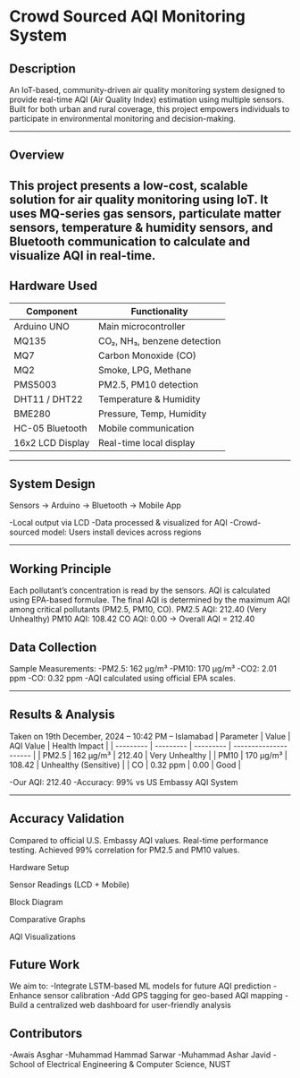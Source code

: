 # Crowd Sourced AQI Monitoring System

## Description
An IoT-based, community-driven air quality monitoring system designed to provide real-time AQI (Air Quality Index) estimation using multiple sensors. Built for both urban and rural coverage, this project empowers individuals to participate in environmental monitoring and decision-making.

---

## Overview
This project presents a low-cost, scalable solution for air quality monitoring using IoT. It uses MQ-series gas sensors, particulate matter sensors, temperature & humidity sensors, and Bluetooth communication to calculate and visualize AQI in real-time.
---

## Hardware Used
| Component        | Functionality               |
| ---------------- | --------------------------- |
| Arduino UNO      | Main microcontroller        |
| MQ135            | CO₂, NH₃, benzene detection |
| MQ7              | Carbon Monoxide (CO)        |
| MQ2              | Smoke, LPG, Methane         |
| PMS5003          | PM2.5, PM10 detection       |
| DHT11 / DHT22    | Temperature & Humidity      |
| BME280           | Pressure, Temp, Humidity    |
| HC-05 Bluetooth  | Mobile communication        |
| 16x2 LCD Display | Real-time local display     |

---

## System Design
Sensors → Arduino → Bluetooth → Mobile App

-Local output via LCD
-Data processed & visualized for AQI
-Crowd-sourced model: Users install devices across regions

---

## Working Principle
Each pollutant’s concentration is read by the sensors. AQI is calculated using EPA-based formulae. The final AQI is determined by the maximum AQI among critical pollutants (PM2.5, PM10, CO).
PM2.5 AQI: 212.40 (Very Unhealthy)
PM10 AQI: 108.42
CO AQI: 0.00
→ Overall AQI = 212.40

## Data Collection
Sample Measurements:
-PM2.5: 162 µg/m³
-PM10: 170 µg/m³
-CO2: 2.01 ppm
-CO: 0.32 ppm
-AQI calculated using official EPA scales.

---

## Results & Analysis
Taken on 19th December, 2024 – 10:42 PM – Islamabad
| Parameter | Value     | AQI Value | Health Impact         |
| --------- | --------- | --------- | --------------------- |
| PM2.5     | 162 µg/m³ | 212.40    | Very Unhealthy        |
| PM10      | 170 µg/m³ | 108.42    | Unhealthy (Sensitive) |
| CO        | 0.32 ppm  | 0.00      | Good                  |

-Our AQI: 212.40
-Accuracy: 99% vs US Embassy AQI System

---

## Accuracy Validation
Compared to official U.S. Embassy AQI values.
Real-time performance testing.
Achieved 99% correlation for PM2.5 and PM10 values.

Hardware Setup

Sensor Readings (LCD + Mobile)

Block Diagram

Comparative Graphs

AQI Visualizations


## Future Work
We aim to:
-Integrate LSTM-based ML models for future AQI prediction
-Enhance sensor calibration
-Add GPS tagging for geo-based AQI mapping
-Build a centralized web dashboard for user-friendly analysis


## Contributors
-Awais Asghar
-Muhammad Hammad Sarwar
-Muhammad Ashar Javid
-School of Electrical Engineering & Computer Science, NUST
